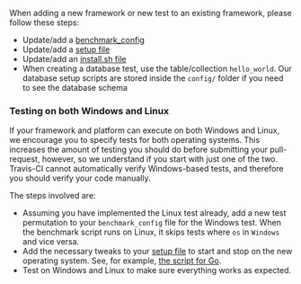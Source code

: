 When adding a new framework or new test to an existing framework, please follow these steps:

* Update/add a [benchmark_config](../Codebase/Framework-Benchmark-Config-File.md)
* Update/add a [setup file](../Codebase/Framework-Setup-File.md)
* Update/add an [install.sh file](../Codebase/Framework-Install-File.md)
* When creating a database test, use the table/collection `hello_world`. Our database setup scripts are stored inside the `config/` folder if you need to see the database schema

### Testing on both Windows and Linux

If your framework and platform can execute on both Windows and Linux, we encourage you to specify tests for both operating systems.  This increases the amount of testing you should do before submitting your pull-request, however, so we understand if you start with just one of the two. Travis-CI cannot automatically verify Windows-based tests, and therefore you should verify your code manually. 

The steps involved are:

* Assuming you have implemented the Linux test already, add a new test permutation to your `benchmark_config` file for the Windows test.  When the benchmark script runs on Linux, it skips tests where `os` in `Windows` and vice versa. 
* Add the necessary tweaks to your [setup file](../Codebase/Framework-Setup-File.md) to start and stop on the new operating system.  See, for example, [the script for Go](https://github.com/TechEmpower/FrameworkBenchmarks/tree/master/frameworks/Go/go/setup.sh).
* Test on Windows and Linux to make sure everything works as expected.